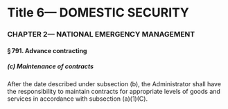 
# Title 6— DOMESTIC SECURITY
### CHAPTER 2— NATIONAL EMERGENCY MANAGEMENT
#### § 791. Advance contracting
##### (c) Maintenance of contracts

After the date described under subsection (b), the Administrator shall have the responsibility to maintain contracts for appropriate levels of goods and services in accordance with subsection (a)(1)(C).
